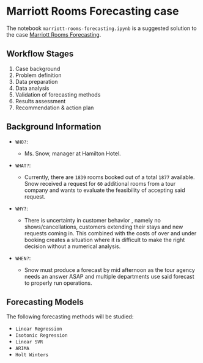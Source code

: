 # Marriott Rooms Forecasting case

The notebook `marriott-rooms-forecasting.ipynb` is a suggested solution to the case [Marriott Rooms Forecasting](http://store.darden.virginia.edu/marriott-rooms-forecasting).

## Workflow Stages

1. Case background
2. Problem definition
3. Data preparation
4. Data analysis
5. Validation of forecasting methods
6. Results assessment
7. Recommendation & action plan

## Background Information

* `WHO?`:  
    - Ms. Snow, manager at Hamilton Hotel.

* `WHAT?`:  
    - Currently, there are `1839` rooms booked out of a total `1877` available. Snow received a request for `60` additional rooms from a tour company and wants to evaluate the feasibility of accepting said request.
    
* `WHY?`:  
    - There is uncertainty in customer behavior , namely no shows/cancellations, customers extending their stays and new requests coming in. This combined with the costs of over and under booking creates a situation where it is difficult to make the right decision without a numerical analysis.

* `WHEN?`:  
    - Snow must produce a forecast by mid afternoon as the tour agency needs an answer ASAP and multiple departments use said forecast to properly run operations.

## Forecasting Models

The following forecasting methods will be studied:

* `Linear Regression`
* `Isotonic Regression`
* `Linear SVR`
* `ARIMA`
* `Holt Winters`
